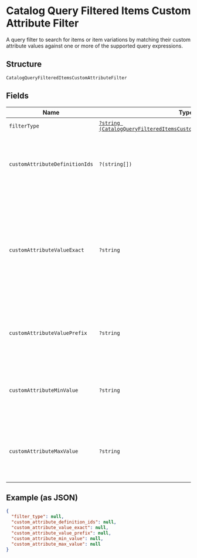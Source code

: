 
# Catalog Query Filtered Items Custom Attribute Filter

A query filter to search for items or item variations by matching
their custom attribute values against one or more of the supported query expressions.

## Structure

`CatalogQueryFilteredItemsCustomAttributeFilter`

## Fields

| Name | Type | Tags | Description | Getter | Setter |
|  --- | --- | --- | --- | --- | --- |
| `filterType` | [`?string (CatalogQueryFilteredItemsCustomAttributeFilterFilterType)`](../../doc/models/catalog-query-filtered-items-custom-attribute-filter-filter-type.md) | Optional | Supported types of a custom attribute query expression. | getFilterType(): ?string | setFilterType(?string filterType): void |
| `customAttributeDefinitionIds` | `?(string[])` | Optional | The query expression to return items or item variations by matching the<br>`custom_attribute_definition_ids` property of contained custom attribute values<br>against the specified custom attribute definition IDs. | getCustomAttributeDefinitionIds(): ?array | setCustomAttributeDefinitionIds(?array customAttributeDefinitionIds): void |
| `customAttributeValueExact` | `?string` | Optional | The query expression used, when `filter_type = EXACT`, to return items or<br>item variations by matching corresponding custom attribute values against the<br>specified text tokens exactly. Specifying an empty string, you will get<br>all results that have no value for the given custom attribute,<br>either because the specified attribute is not present on the object, or because<br>the attribute has an empty value. | getCustomAttributeValueExact(): ?string | setCustomAttributeValueExact(?string customAttributeValueExact): void |
| `customAttributeValuePrefix` | `?string` | Optional | The query expression used, when `filter_type = PREFIX`, to return items or<br>item variations by matching the start of corresponding custom attribute values<br>against the specified text tokens. | getCustomAttributeValuePrefix(): ?string | setCustomAttributeValuePrefix(?string customAttributeValuePrefix): void |
| `customAttributeMinValue` | `?string` | Optional | The query expression used, when `filter_type = RANGE`, to return items or<br>item variations with corresponding custom attribute numerical values<br>greater than the specified lower bound. | getCustomAttributeMinValue(): ?string | setCustomAttributeMinValue(?string customAttributeMinValue): void |
| `customAttributeMaxValue` | `?string` | Optional | The query expression used, when `filter_type = RANGE`, to return items or<br>item variations with corresponding custom attribute numerical values<br>less than the specified upper bound. | getCustomAttributeMaxValue(): ?string | setCustomAttributeMaxValue(?string customAttributeMaxValue): void |

## Example (as JSON)

```json
{
  "filter_type": null,
  "custom_attribute_definition_ids": null,
  "custom_attribute_value_exact": null,
  "custom_attribute_value_prefix": null,
  "custom_attribute_min_value": null,
  "custom_attribute_max_value": null
}
```

